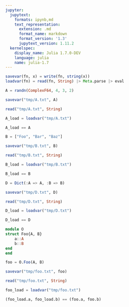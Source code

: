 ```yaml
---
jupyter:
  jupytext:
    formats: ipynb,md
    text_representation:
      extension: .md
      format_name: markdown
      format_version: '1.3'
      jupytext_version: 1.11.2
  kernelspec:
    display_name: Julia 1.7.0-DEV
    language: julia
    name: julia-1.7
---
```


```julia
savevar(fn, x) = write(fn, string(x))
loadvar(fn) = read(fn, String) |> Meta.parse |> eval
```

```julia
A = randn(ComplexF64, 4, 3, 2)
```

```julia
savevar("tmp/A.txt", A)
```

```julia
read("tmp/A.txt", String)
```

```julia
A_load = loadvar("tmp/A.txt")
```

```julia
A_load == A
```

```julia
B = ["Foo", "Bar", "Baz"]
```

```julia
savevar("tmp/B.txt", B)
```

```julia
read("tmp/B.txt", String)
```

```julia
B_load = loadvar("tmp/B.txt")
```

```julia
B_load == B
```

```julia
D = Dict(:A => A, :B => B)
```

```julia
savevar("tmp/D.txt", D)
```

```julia
read("tmp/D.txt", String)
```

```julia
D_load = loadvar("tmp/D.txt")
```

```julia
D_load == D
```

```julia
module O
struct Foo{A, B}
    a::A
    b::B
end
end
```

```julia
foo = O.Foo(A, B)
```

```julia
savevar("tmp/foo.txt", foo)
```

```julia
read("tmp/foo.txt", String)
```

```julia
foo_load = loadvar("tmp/foo.txt")
```

```julia
(foo_load.a, foo_load.b) == (foo.a, foo.b)
```

```julia

```
